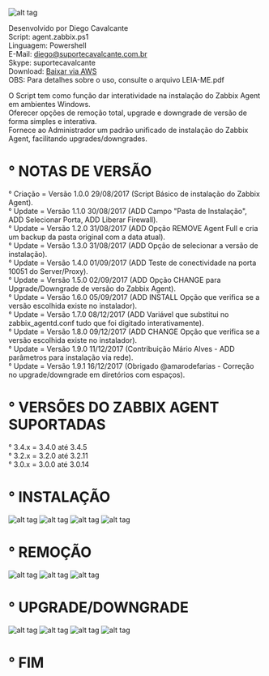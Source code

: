 ![alt tag](https://github.com/suportecavalcante/zabbix.agent/blob/master/screenshots/zabbix.jpg)

Desenvolvido por Diego Cavalcante\
Script: agent.zabbix.ps1\
Linguagem: Powershell\
E-Mail: diego@suportecavalcante.com.br\
Skype: suportecavalcante\
Download: [Baixar via AWS](https://s3-sa-east-1.amazonaws.com/suportecavalcante.com.br/downloads/zabbix/agent.zabbix.zip)\
OBS: Para detalhes sobre o uso, consulte o arquivo LEIA-ME.pdf

O Script tem como função dar interatividade na instalação do Zabbix Agent em ambientes Windows.\
Oferecer opções de remoção total, upgrade e downgrade de versão de forma simples e interativa.\
Fornece ao Administrador um padrão unificado de instalação do Zabbix Agent, facilitando upgrades/downgrades.

# ° NOTAS DE VERSÃO

° Criação = Versão 1.0.0 29/08/2017 (Script Básico de instalação do Zabbix Agent).\
° Update = Versão 1.1.0 30/08/2017 (ADD Campo "Pasta de Instalação", ADD Selecionar Porta, ADD Liberar Firewall).\
° Update = Versão 1.2.0 31/08/2017 (ADD Opção REMOVE Agent Full e cria um backup da pasta original com a data atual).\
° Update = Versão 1.3.0 31/08/2017 (ADD Opção de selecionar a versão de instalação).\
° Update = Versão 1.4.0 01/09/2017 (ADD Teste de conectividade na porta 10051 do Server/Proxy).\
° Update = Versão 1.5.0 02/09/2017 (ADD Opção CHANGE para Upgrade/Downgrade de versão do Zabbix Agent).\
° Update = Versão 1.6.0 05/09/2017 (ADD INSTALL Opção que verifica se a versão escolhida existe no instalador).\
° Update = Versão 1.7.0 08/12/2017 (ADD Variável que substitui no zabbix_agentd.conf tudo que foi digitado interativamente).\
° Update = Versão 1.8.0 09/12/2017 (ADD CHANGE Opção que verifica se a versão escolhida existe no instalador).\
° Update = Versão 1.9.0 11/12/2017 (Contribuição Mário Alves - ADD parâmetros para instalação via rede).\
° Update = Versão 1.9.1 16/12/2017 (Obrigado @amarodefarias - Correção no upgrade/downgrade em diretórios com espaços).

# ° VERSÕES DO ZABBIX AGENT SUPORTADAS

° 3.4.x = 3.4.0 até 3.4.5\
° 3.2.x = 3.2.0 até 3.2.11\
° 3.0.x = 3.0.0 até 3.0.14

# ° INSTALAÇÃO

![alt tag](https://github.com/suportecavalcante/zabbix.agent/blob/master/screenshots/zabbix.agent.install01.png)
![alt tag](https://github.com/suportecavalcante/zabbix.agent/blob/master/screenshots/zabbix.agent.install02.png)
![alt tag](https://github.com/suportecavalcante/zabbix.agent/blob/master/screenshots/zabbix.agent.install03.png)
![alt tag](https://github.com/suportecavalcante/zabbix.agent/blob/master/screenshots/zabbix.agent.install04.png)

# ° REMOÇÃO

![alt tag](https://github.com/suportecavalcante/zabbix.agent/blob/master/screenshots/zabbix.agent.remove01.png)
![alt tag](https://github.com/suportecavalcante/zabbix.agent/blob/master/screenshots/zabbix.agent.remove02.png)
![alt tag](https://github.com/suportecavalcante/zabbix.agent/blob/master/screenshots/zabbix.agent.remove03.png)

# ° UPGRADE/DOWNGRADE

![alt tag](https://github.com/suportecavalcante/zabbix.agent/blob/master/screenshots/zabbix.agent.change01.png)
![alt tag](https://github.com/suportecavalcante/zabbix.agent/blob/master/screenshots/zabbix.agent.change02.png)
![alt tag](https://github.com/suportecavalcante/zabbix.agent/blob/master/screenshots/zabbix.agent.change03.png)
![alt tag](https://github.com/suportecavalcante/zabbix.agent/blob/master/screenshots/zabbix.agent.change04.png)

# ° FIM
